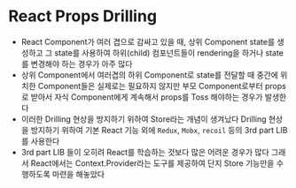 # React Props Drilling

- React Component가 여러 겹으로 감싸고 있을 때, 상위 Component state를 생성하고 그 state를 사용하여 하위(child) 컴포넌트들이 rendering을 하거나 state를 변경해야 하는 경우가 아주 많다
- 상위 Component에서 여러겹의 하위 Component로 state를 전달할 때 중간에 위치한 Component들은 실제로는 필요하지 않지만 부모 Component로부터 props로 받아서 자식 Component에게 계속해서 props를 Toss 해야하는 경우가 발생한다
- 이러한 Drilling 현상을 방지하기 위하여 Store라는 개념이 생겨났다 Drilling 현상을 방지하기 위하여 기본 React 기능 외에 `Redux`, `Mobx`, `recoil` 등의 3rd part LIB를 사용한다
- 3rd part LIB 들이 오히려 React를 학습하는 것보다 많은 어려운 경우가 많다 그래서 React에서는 Context.Provider라는 도구를 제공하여 단지 Store 기능만을 수행하도록 마련을 해놓았다
